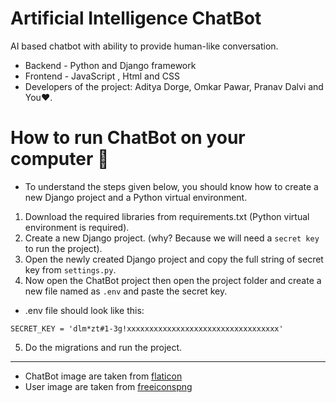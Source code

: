 # Artificial Intelligence ChatBot
AI based chatbot with ability to provide human-like conversation.
- Backend - Python and Django framework
- Frontend - JavaScript , Html and CSS
- Developers of the project: Aditya Dorge, Omkar Pawar, Pranav Dalvi and You♥.


# How to run ChatBot on your computer 🤔
- To understand the steps given below, you should know how to create a new Django project and a Python virtual environment.
1. Download the required libraries from requirements.txt (Python virtual environment is required).
2. Create a new Django project. (why? Because we will need a `secret key` to run the project).
3. Open the newly created Django project and copy the full string of secret key from `settings.py`.
4. Now open the ChatBot project then open the project folder and create a new file named as `.env` and paste the secret key.
- .env file should look like this:
```
SECRET_KEY = 'dlm*zt#1-3g!xxxxxxxxxxxxxxxxxxxxxxxxxxxxxxxxxx'
```
5. Do the migrations and run the project.
***
- ChatBot image are taken from [flaticon](https://www.flaticon.com/free-icons/bot)
- User image are taken from [freeiconspng](https://www.freeiconspng.com/img/7563)
